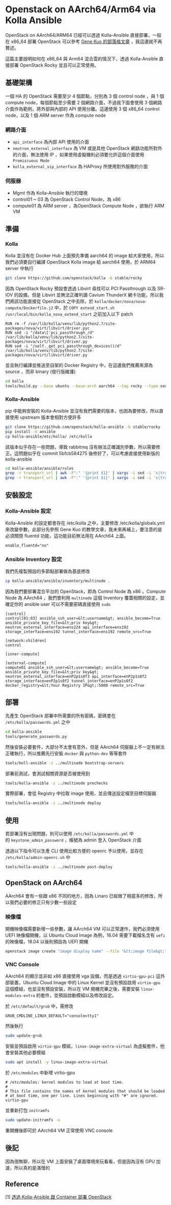 # Openstack on AArch64/Arm64 via Kolla Ansible


OpenStack on AArch64/ARM64 已經可以透過 Kolla-Ansible 直接部署，一般在 x86_64 部署 OpenStack 可以參考 [Gene Kuo 的部落格文章][1] ，我這邊就不再贅述。

這篇主要說明如何在 x86_64 與 Arm64 混合雲的情況下，透過 Kolla-Ansible 直接部署 OpenStack Rocky 並且可以正常使用。
<!--more-->

## 基礎架構

一個 HA 的 OpenStack 需要至少 4 個節點，分別為 3 個 control node ，與 1 個 compute node，每個節點至少需要 2 個網路介面，不過我下面會使用 3 個網路介面作為範例，將外部與內部的 API 使用分離。這邊使用 3 個 x86_64 control node，以及 1 個 ARM server 作為 compute node

### 網路介面

- `api_interface` 為內部 API 使用的介面
- `neutron_external_interface` 為 VM 或是其他 OpenStack 網路功能所對外的介面，無法使用 IP ，如果使用虛擬機則必須要允許這個介面使用 `Promiscuous Mode`
- `kolla_external_vip_interface` 為 HAProxy 所使用對外服務的介面

### 伺服器

- Mgmt 作為 Kolla-Ansible 執行的環境
- control01 ~ 03 為 OpenStack Control Node，為 x86
- compute01 為 ARM server ，為OpenStack Compute Node ，欲執行 ARM VM

## 準備

### Kolla

Kolla 並沒有在 Docker Hub 上面預先準備 aarch64 的 image 給大家使用，所以我們必須要自行編譯 OpenStack Kolla image 給 aarch64 使用，於 ARM64 server 中執行

```bash
git clone https://github.com/openstack/kolla -b stable/rocky
```

因為 OpenStack Rocky 預設會透過 Libvirt 尋找可以 PCI Passthrough 以及 SR-IOV 的設備，但是 Libvirt 並無法正確判讀 Cavium ThunderX 網卡功能，所以我們將該功能直接從 OpenStack 之中去除，於 `kolla/docker/nova/nova-compute/Dockerfile.j2` 中，於 `COPY extend_start.sh /usr/local/bin/kolla_nova_extend_start` 之前加入以下 patch

```
RUN rm -f /var/lib/kolla/venv/lib/python2.7/site-packages/nova/virt/libvirt/driver.pyc
RUN sed -i "/data\['pci_passthrough_/d" /var/lib/kolla/venv/lib/python2.7/site-packages/nova/virt/libvirt/driver.py
RUN sed -i "/self._get_pci_passthrough_devices()/d" /var/lib/kolla/venv/lib/python2.7/site-packages/nova/virt/libvirt/driver.py
```

並且執行編譯並推送至自架的 Docker Registry 中，在這邊我們推薦來源為 source ，而非 binary (發行版維護)

```bash
cd kolla
tools/build.py --base ubuntu --base-arch aarch64 --tag rocky --type source --registry &lt;Your Registry IP or Hostname&gt;:5000 --push
```

### Kolla-Ansible

pip 中能夠安裝的 Kolla-Ansible 並沒有我們需要的版本，也因為要修改，所以直接使用 upstream 版本會相對方便許多

```bash
git clone https://github.com/openstack/kolla-ansible -b stable/rocky
pip install -U ansible
cp kolla-ansible/etc/kolla/ /etc/kolla
```

該版本似乎存在一些問題，導致 rabbitmq 沒有辦法正確識別參數，所以需要修正。這問題似乎在 commit 5bfcb584275 後修好了，可以考慮直接使用新版的 kolla-ansible

```bash
cd kolla-ansible/ansible/roles
grep -r transport_url | awk -F":" '{print $1}' | xargs -i sed -i 's|transport_url = {{ rpc_transport_url }}|transport_url = {{ rpc_transport_url }}/|g' {}
grep -r transport_url | awk -F":" '{print $1}' | xargs -i sed -i 's|transport_url = {{ notify_transport_url }}|transport_url = {{ notify_transport_url }}/|g' {}
```

## 安裝設定

### Kolla-Ansible 設定

Kolla-Ansible 的設定都會存在 /etc/kolla 之中，主要修改 /etc/kolla/globals.yml 來改變參數，此部分先參照 Gene Kuo 的教學文章，我未來再補上，要注意的是必須關閉 fluentd 功能，這功能目前無法用在 AArch64 上面。

```
enable_fluentd="no"
```

### Ansible Inventory 設定

我們先複製預設的多節點部署做為基底修改

```bash
cp kolla-ansible/ansible/inventory/multinode .
```

因為我們要部署混合平台的 OpenStack，即為 Control Node 為 x86 ，Compute Node 為 AArch64 ，我們會利用 `multinode` 這個 Inventory 覆蓋相關的設定，並確定你的 ansible user 可以不需要密碼直接使用 `sudo`

```
[control]
control[01:03] ansible_ssh_user=&lt;username&gt; ansible_become=True ansible_private_key_file=&lt;priv key&gt; neutron_external_interface=ens224 api_interface=ens192 storage_interface=ens192 tunnel_interface=ens192 remote_src=True

[network:children]
control

[inner-compute]

[external-compute]
compute01 ansible_ssh_user=&lt;username&gt; ansible_become=True ansible_private_key_file=&lt;priv key&gt; neutron_external_interface=enP2p1s0f3 api_interface=enP2p1s0f2 storage_interface=enP2p1s0f2 tunnel_interface=enP2p1s0f2 docker_registry=&lt;Your Registry IP&gt;:5000 remote_src=True
```

## 部署

先產生 OpenStack 部署中所需要的所有密碼，密碼會在 `/etc/kolla/passwords.yml` 之中

```bash
cd kolla-ansible
tools/generate_passwords.py
```

然後安裝必要套件，大部分不太會有意外，但是 AArch64 伺服器上不一定有辦法正確執行，所以推薦先行安裝 `docker` 與 `python-dev` 等等套件

```bash
tools/koll-ansible -i ../multinode bootstrap-servers
```

部署前測試，會測試相關資源是否被使用到

```bash
tools/kolla-ansible -i ../multinode prechecks
```

實際部署，會從 Registry 中拉取 image 使用，並且傳送設定檔至目標伺服器

```bash
tools/kolla-ansible -i ../multinode deploy
```

## 使用

若部署沒有出現問題，則可以使用 `/etc/kolla/passwords.yml` 中的 `keystone_admin_password` ，帳號為 admin 登入 OpenStack 介面

透過以下指令可以生產 CLI 使用比較方便的 openrc 予以使用，並存在 `/etc/kolla/admin-openrc.sh` 中

```bash
tools/kolla-ansible -i ../multinode post-deploy
```

## OpenStack on AArch64

AArch64 會有一些跟 x86 不同的地方，因為 Linaro 已經做了相當多的修改，所以我們必要的修正只有少數一些設定

### 映像檔

開機映像檔需要新增一些參數，讓 AArch64 VM 可以正常運作，我們必須使用 UEFI 映像檔開機，以 Ubuntu Cloud Image 為例，16.04 需要下載檔名含有 `uefi` 的映像檔，18.04 以後則預設為 UEFI 開機

```bash
openstack image create "image display name" --file "&lt;image file&gt;" --disk-format qcow2 --container-format bare --property hw_scsi_model='virtio-scsi' --property hw_disk_bus='scsi' --property hw_firmware_type='uefi' --public
```

### VNC Console

AArch64 的顯示並非如 x86 直接使用 vga 設備，而是透過 `virtio-gpu-pci` 這外部裝置，Ubuntu Cloud Image 中的 Linux Kernel 並沒有預設啟用 `virtio-gpu` 這個模組，也並沒有預設安裝，所以在 VM 開機完畢之後，需要安裝 `linux-modules-extra` 的套件，並預設啟動模組以及修改設定。

於 `/etc/default/grub` 中，需修改

```
GRUB_CMDLINE_LINUX_DEFAULT="console=tty1"
```

然後執行

```bash
sudo update-grub
```

安裝並預設啟用 `virtio-gpu` 模組，`linux-image-extra-virtual` 為虛擬套件，他會安裝其他必要模組

```bash
sudo apt install -y linux-image-extra-virtual
```

於 `/etc/modules` 中新增 virtio-gpu

```
# /etc/modules: kernel modules to load at boot time.
#
# This file contains the names of kernel modules that should be loaded
# at boot time, one per line. Lines beginning with "#" are ignored.
virtio-gpu
```

並重新打包 `initramfs`

```bash
sudo update-initramfs -u
```

重開機後即可於 AArch64 VM 正常使用 VNC console

## 後記

因為很無聊，所以在 VM 上面安裝了桌面環境來玩看看，但是因為沒有 GPU 加速，所以真的是滿慢的

## Reference

\[1\] [透過 Kolla-Ansible 跟 Container 部署 OpenStack][1]

[1]: https://igene.tw/kolla-ansible-deploy

